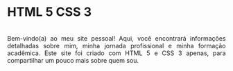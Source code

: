 # HTML 5 CSS 3


<p align="justify"><br> Bem-vindo(a) ao meu site pessoal! Aqui, você encontrará informações detalhadas sobre mim, minha jornada profissional e minha formação acadêmica. Este site foi criado com HTML 5 e CSS 3 apenas, para compartilhar um pouco mais sobre quem sou.</p>


